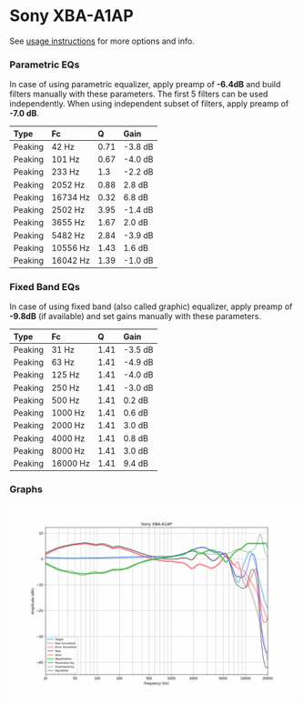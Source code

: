 # Sony XBA-A1AP
See [usage instructions](https://github.com/jaakkopasanen/AutoEq#usage) for more options and info.

### Parametric EQs
In case of using parametric equalizer, apply preamp of **-6.4dB** and build filters manually
with these parameters. The first 5 filters can be used independently.
When using independent subset of filters, apply preamp of **-7.0 dB**.

| Type    | Fc       |    Q | Gain    |
|:--------|:---------|:-----|:--------|
| Peaking | 42 Hz    | 0.71 | -3.8 dB |
| Peaking | 101 Hz   | 0.67 | -4.0 dB |
| Peaking | 233 Hz   | 1.3  | -2.2 dB |
| Peaking | 2052 Hz  | 0.88 | 2.8 dB  |
| Peaking | 16734 Hz | 0.32 | 6.8 dB  |
| Peaking | 2502 Hz  | 3.95 | -1.4 dB |
| Peaking | 3655 Hz  | 1.67 | 2.0 dB  |
| Peaking | 5482 Hz  | 2.84 | -3.9 dB |
| Peaking | 10556 Hz | 1.43 | 1.6 dB  |
| Peaking | 16042 Hz | 1.39 | -1.0 dB |

### Fixed Band EQs
In case of using fixed band (also called graphic) equalizer, apply preamp of **-9.8dB**
(if available) and set gains manually with these parameters.

| Type    | Fc       |    Q | Gain    |
|:--------|:---------|:-----|:--------|
| Peaking | 31 Hz    | 1.41 | -3.5 dB |
| Peaking | 63 Hz    | 1.41 | -4.9 dB |
| Peaking | 125 Hz   | 1.41 | -4.0 dB |
| Peaking | 250 Hz   | 1.41 | -3.0 dB |
| Peaking | 500 Hz   | 1.41 | 0.2 dB  |
| Peaking | 1000 Hz  | 1.41 | 0.6 dB  |
| Peaking | 2000 Hz  | 1.41 | 3.0 dB  |
| Peaking | 4000 Hz  | 1.41 | 0.8 dB  |
| Peaking | 8000 Hz  | 1.41 | 3.0 dB  |
| Peaking | 16000 Hz | 1.41 | 9.4 dB  |

### Graphs
![](./Sony%20XBA-A1AP.png)